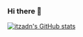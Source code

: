 ### Hi there 👋

<!--
**itzadn/itzadn** is a ✨ _special_ ✨ repository because its `README.md` (this file) appears on your GitHub profile.

Here are some ideas to get you started:

- 🔭 I’m currently working on ...
- 🌱 I’m currently learning ...
- 👯 I’m looking to collaborate on ...
- 🤔 I’m looking for help with ...
- 💬 Ask me about ...
- 📫 How to reach me: ...
- 😄 Pronouns: ...
- ⚡ Fun fact: ...
-->
[![itzadn's GitHub stats](https://github-readme-stats.vercel.app/api?username=itzadn&show_icons=true&theme=vue-dark)](https://github.com/itzadn)
